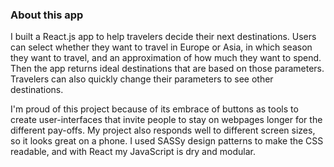 ### About this app

I built a React.js app to help travelers decide their next destinations. Users can
select whether they want to travel in Europe or Asia, in which season they want to travel, and an approximation of how much they want to spend. Then the app returns ideal destinations that are based on those parameters. Travelers can also quickly change their parameters to see other destinations.

I'm proud of this project because of its embrace of buttons as tools to create user-interfaces that invite people to stay on webpages longer for the different pay-offs. My project also responds well to different screen sizes, so it looks great on a phone. I used SASSy design patterns to make the CSS readable, and with React my JavaScript is dry and modular.
